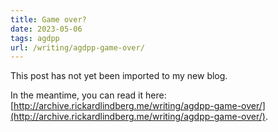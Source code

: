 ```yaml
---
title: Game over?
date: 2023-05-06
tags: agdpp
url: /writing/agdpp-game-over/
---
```


This post has not yet been imported to my new blog.

In the meantime, you can read it here: [http://archive.rickardlindberg.me/writing/agdpp-game-over/](http://archive.rickardlindberg.me/writing/agdpp-game-over/).
